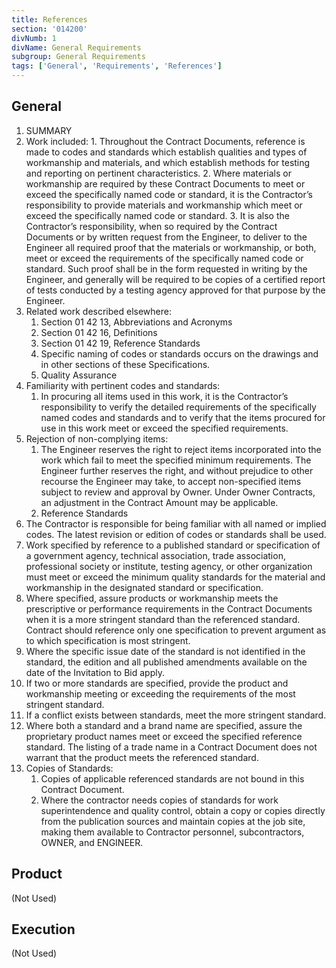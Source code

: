 ```yaml
---
title: References
section: '014200'
divNumb: 1
divName: General Requirements
subgroup: General Requirements
tags: ['General', 'Requirements', 'References']
---
```


## General

1. SUMMARY
  1. Work included:
	1. Throughout the Contract Documents, reference is made to codes and standards which establish qualities and types of workmanship and materials, and which establish methods for testing and reporting on pertinent characteristics.
	2. Where materials or workmanship are required by these Contract Documents to meet or exceed the specifically named code or standard, it is the Contractor’s responsibility to provide materials and workmanship which meet or exceed the specifically named code or standard.
	3. It is also the Contractor’s responsibility, when so required by the Contract Documents or by written request from the Engineer, to deliver to the Engineer all required proof that the materials or workmanship, or both, meet or exceed the requirements of the specifically named code or standard. Such proof shall be in the form requested in writing by the Engineer, and generally will be required to be copies of a certified report of tests conducted by a testing agency approved for that purpose by the Engineer.
2. Related work described elsewhere:
	1. Section 01 42 13, Abbreviations and Acronyms
	2. Section 01 42 16, Definitions
	3. Section 01 42 19, Reference Standards
	4. Specific naming of codes or standards occurs on the drawings and in other sections of these Specifications.
	5. Quality Assurance
3. Familiarity with pertinent codes and standards:
	1. In procuring all items used in this work, it is the Contractor’s responsibility to verify the detailed requirements of the specifically named codes and standards and to verify that the items procured for use in this work meet or exceed the specified requirements.
4. Rejection of non-complying items:
	1. The Engineer reserves the right to reject items incorporated into the work which fail to meet the specified minimum requirements. The Engineer further reserves the right, and without prejudice to other recourse the Engineer may take, to accept non-specified items subject to review and approval by Owner. Under Owner Contracts, an adjustment in the Contract Amount may be applicable.
	2. Reference Standards
5. The Contractor is responsible for being familiar with all named or implied codes. The latest revision or edition of codes or standards shall be used.
6. Work specified by reference to a published standard or specification of a government agency, technical association, trade association, professional society or institute, testing agency, or other organization must meet or exceed the minimum quality standards for the material and workmanship in the designated standard or specification.
7. Where specified, assure products or workmanship meets the prescriptive or performance requirements in the Contract Documents when it is a more stringent standard than the referenced standard. Contract should reference only one specification to prevent argument as to which specification is most stringent.
8. Where the specific issue date of the standard is not identified in the standard, the edition and all published amendments available on the date of the Invitation to Bid apply.
9. If two or more standards are specified, provide the product and workmanship meeting or exceeding the requirements of the most stringent standard.
10. If a conflict exists between standards, meet the more stringent standard.
11. Where both a standard and a brand name are specified, assure the proprietary product names meet or exceed the specified reference standard. The listing of a trade name in a Contract Document does not warrant that the product meets the referenced standard.
12. Copies of Standards:
	1. Copies of applicable referenced standards are not bound in this Contract Document.
	2. Where the contractor needs copies of standards for work superintendence and quality control, obtain a copy or copies directly from the publication sources and maintain copies at the job site, making them available to Contractor personnel, subcontractors, OWNER, and ENGINEER.

## Product 

(Not Used)

## Execution

(Not Used)
